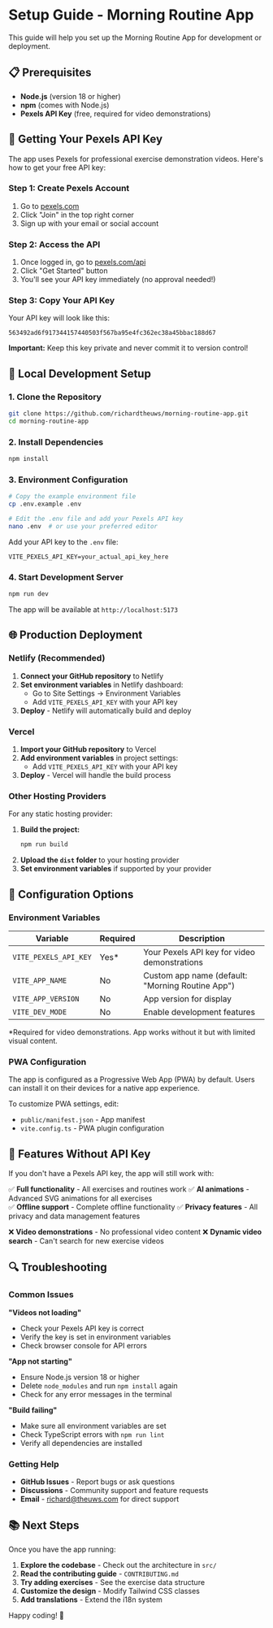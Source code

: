 # Setup Guide - Morning Routine App

This guide will help you set up the Morning Routine App for development or deployment.

## 📋 Prerequisites

- **Node.js** (version 18 or higher)
- **npm** (comes with Node.js)
- **Pexels API Key** (free, required for video demonstrations)

## 🔑 Getting Your Pexels API Key

The app uses Pexels for professional exercise demonstration videos. Here's how to get your free API key:

### Step 1: Create Pexels Account
1. Go to [pexels.com](https://www.pexels.com)
2. Click "Join" in the top right corner
3. Sign up with your email or social account

### Step 2: Access the API
1. Once logged in, go to [pexels.com/api](https://www.pexels.com/api/)
2. Click "Get Started" button
3. You'll see your API key immediately (no approval needed!)

### Step 3: Copy Your API Key
Your API key will look like this:
```
563492ad6f917344157440503f567ba95e4fc362ec38a45bbac188d67
```

**Important:** Keep this key private and never commit it to version control!

## 🚀 Local Development Setup

### 1. Clone the Repository
```bash
git clone https://github.com/richardtheuws/morning-routine-app.git
cd morning-routine-app
```

### 2. Install Dependencies
```bash
npm install
```

### 3. Environment Configuration
```bash
# Copy the example environment file
cp .env.example .env

# Edit the .env file and add your Pexels API key
nano .env  # or use your preferred editor
```

Add your API key to the `.env` file:
```env
VITE_PEXELS_API_KEY=your_actual_api_key_here
```

### 4. Start Development Server
```bash
npm run dev
```

The app will be available at `http://localhost:5173`

## 🌐 Production Deployment

### Netlify (Recommended)
1. **Connect your GitHub repository** to Netlify
2. **Set environment variables** in Netlify dashboard:
   - Go to Site Settings → Environment Variables
   - Add `VITE_PEXELS_API_KEY` with your API key
3. **Deploy** - Netlify will automatically build and deploy

### Vercel
1. **Import your GitHub repository** to Vercel
2. **Add environment variables** in project settings:
   - Add `VITE_PEXELS_API_KEY` with your API key
3. **Deploy** - Vercel will handle the build process

### Other Hosting Providers
For any static hosting provider:
1. **Build the project:**
   ```bash
   npm run build
   ```
2. **Upload the `dist` folder** to your hosting provider
3. **Set environment variables** if supported by your provider

## 🔧 Configuration Options

### Environment Variables

| Variable | Required | Description |
|----------|----------|-------------|
| `VITE_PEXELS_API_KEY` | Yes* | Your Pexels API key for video demonstrations |
| `VITE_APP_NAME` | No | Custom app name (default: "Morning Routine App") |
| `VITE_APP_VERSION` | No | App version for display |
| `VITE_DEV_MODE` | No | Enable development features |

*Required for video demonstrations. App works without it but with limited visual content.

### PWA Configuration
The app is configured as a Progressive Web App (PWA) by default. Users can install it on their devices for a native app experience.

To customize PWA settings, edit:
- `public/manifest.json` - App manifest
- `vite.config.ts` - PWA plugin configuration

## 🎯 Features Without API Key

If you don't have a Pexels API key, the app will still work with:

✅ **Full functionality** - All exercises and routines work
✅ **AI animations** - Advanced SVG animations for all exercises  
✅ **Offline support** - Complete offline functionality
✅ **Privacy features** - All privacy and data management features

❌ **Video demonstrations** - No professional video content
❌ **Dynamic video search** - Can't search for new exercise videos

## 🔍 Troubleshooting

### Common Issues

**"Videos not loading"**
- Check your Pexels API key is correct
- Verify the key is set in environment variables
- Check browser console for API errors

**"App not starting"**
- Ensure Node.js version 18 or higher
- Delete `node_modules` and run `npm install` again
- Check for any error messages in the terminal

**"Build failing"**
- Make sure all environment variables are set
- Check TypeScript errors with `npm run lint`
- Verify all dependencies are installed

### Getting Help

- **GitHub Issues** - Report bugs or ask questions
- **Discussions** - Community support and feature requests
- **Email** - richard@theuws.com for direct support

## 📚 Next Steps

Once you have the app running:

1. **Explore the codebase** - Check out the architecture in `src/`
2. **Read the contributing guide** - `CONTRIBUTING.md`
3. **Try adding exercises** - See the exercise data structure
4. **Customize the design** - Modify Tailwind CSS classes
5. **Add translations** - Extend the i18n system

Happy coding! 🚀